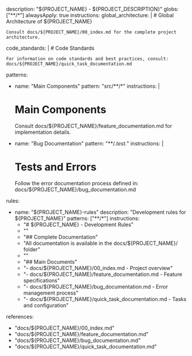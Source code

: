 description: "${PROJECT_NAME} - ${PROJECT_DESCRIPTION}"
globs: ["**/*"]
alwaysApply: true
instructions:
  global_architecture: |
    # Global Architecture of ${PROJECT_NAME}
    
    Consult docs/${PROJECT_NAME}/00_index.md for the complete project architecture.

  code_standards: |
    # Code Standards
    
    For information on code standards and best practices, consult:
    docs/${PROJECT_NAME}/quick_task_documentation.md

patterns:
  - name: "Main Components"
    pattern: "src/**/*"
    instructions: |
      # Main Components
      
      Consult docs/${PROJECT_NAME}/feature_documentation.md for implementation details.

  - name: "Bug Documentation"
    pattern: "**/*.test.*"
    instructions: |
      # Tests and Errors
      
      Follow the error documentation process defined in:
      docs/${PROJECT_NAME}/bug_documentation.md

rules:
  - name: "${PROJECT_NAME}-rules"
    description: "Development rules for ${PROJECT_NAME}"
    patterns: ["**/*"]
    instructions:
      - "# ${PROJECT_NAME} - Development Rules"
      - ""
      - "## Complete Documentation"
      - "All documentation is available in the docs/${PROJECT_NAME}/ folder"
      - ""
      - "## Main Documents"
      - "- docs/${PROJECT_NAME}/00_index.md - Project overview"
      - "- docs/${PROJECT_NAME}/feature_documentation.md - Feature specifications"
      - "- docs/${PROJECT_NAME}/bug_documentation.md - Error management process"
      - "- docs/${PROJECT_NAME}/quick_task_documentation.md - Tasks and configuration"

references:
  - "docs/${PROJECT_NAME}/00_index.md"
  - "docs/${PROJECT_NAME}/feature_documentation.md"
  - "docs/${PROJECT_NAME}/bug_documentation.md"
  - "docs/${PROJECT_NAME}/quick_task_documentation.md" 